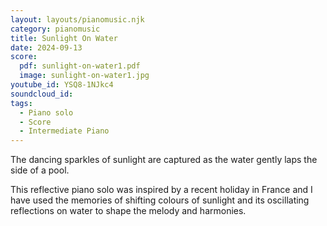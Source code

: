 ```yaml
---
layout: layouts/pianomusic.njk
category: pianomusic
title: Sunlight On Water
date: 2024-09-13
score:
  pdf: sunlight-on-water1.pdf
  image: sunlight-on-water1.jpg
youtube_id: YSQ8-1NJkc4
soundcloud_id:
tags:
  - Piano solo
  - Score
  - Intermediate Piano
---
```


The dancing sparkles of sunlight are captured as the water gently laps the side of a pool. 

This reflective piano solo was inspired by a recent holiday in France and I have used the memories of shifting colours of sunlight and its oscillating reflections on water to shape the melody and harmonies. 


